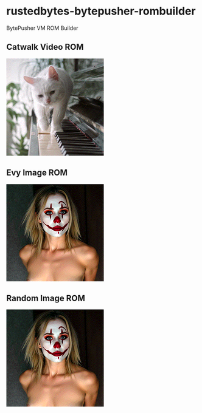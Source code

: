 # rustedbytes-bytepusher-rombuilder

BytePusher VM ROM Builder

## Catwalk Video ROM
![Catwalk](screenshot_0001.png)

## Evy Image ROM
![Catwalk](screenshot_0002.png)

## Random Image ROM
[![Random](screenshot_0002.png)](roms/Random.BytePusher)
